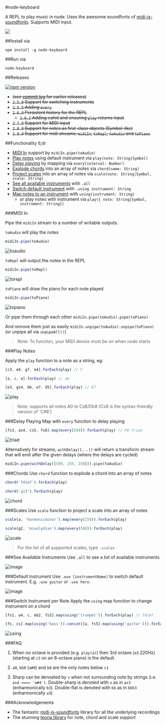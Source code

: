 #node-keyboard

A REPL to play music in node. Uses the awesome soundfonts of [midi-js-soundfonts](https://github.com/gleitz/midi-js-soundfonts). Supports MIDI input.

![](https://media.giphy.com/media/l0MYPIsEjIrUFYNs4/giphy.gif)

##Install via

    npm install -g node-keyboard

##Run via

    node-keyboard

##Releases

[![npm version](https://badge.fury.io/js/node-keyboard.svg)](https://badge.fury.io/js/node-keyboard)

* ~~(see [commit log](https://github.com/justinjmoses/node-keyboard/commits/master) for earlier releases)~~
* ~~`2.5.0` Support for switching instruments~~
* ~~`2.5.5` Adding `every`~~
* ~~`2.6.0` Persistent history for the REPL~~
    * ~~`2.6.1` Adding eslint and ensuring `play` returns input~~
* ~~`2.7.0` Support for MIDI input~~
* ~~`2.8.0` Support for notes as first-class objects (Symbol-like)~~ 
* ~~`2.9.0` Support for midi streams: `midiIn`, `toRepl`, `toAudio` and `toPiano`~~

##Functionality tl;dr

* [MIDI In](#midi-in) support by `midiIn.pipe(toAudio)`
* [Play notes](#play-notes) using default instrument via `play(note: String|Symbol)` 
* [Delay playing](#delay-playing) by mapping via `every(interval: Number)`
* [Explode chords](#chords) into an array of notes via `chord(name: String)` 
* [Project scales](#scales) into an array of notes via `scale(note: String|Symbol, scale: String)`
* [See all available instruments](#see-available-instruments) with `.all`
* [Switch default instrument](#default-instrument) with `.using instrument: String`
* [Map notes to an instrument](#switch-instrument-per-note) with `using(instrument: String)`
    * or play notes with instrument via `play({ note: String|Symbol, instrument: String})`

###MIDI In

Pipe the `midiIn` stream to a number of writable outputs.

`toAudio` will play the notes

```javascript
midiIn.pipe(toAudio)
```
![toaudio](https://cloud.githubusercontent.com/assets/799038/19413555/987fd1f6-92fe-11e6-8349-1b667b98d3c5.gif)

`toRepl` will output the notes in the REPL

```javascript
midiIn.pipe(toRepl)
```
![torepl](https://cloud.githubusercontent.com/assets/799038/19413562/006e96da-92ff-11e6-85b7-265a954c7d91.gif)

`toPiano` will draw the piano for each note played

```javascript
midiIn.pipe(toPiano)
```
![topiano](https://cloud.githubusercontent.com/assets/799038/19414500/edf886e6-931c-11e6-88c1-2a9adb452c87.gif)

Or pipe them through each other
`midiIn.pipe(toAudio).pipe(toPiano)`

And remove them just as easily
`midiIn.unpipe(toAudio).unpipe(toPiano)` (or unpipe all via `unpipeAll()`)

> Note: To function, your MIDI device must be on when node starts

###Play Notes

Apply the `play` function to a note as a string, eg:

```javascript
[c3, e6, g7, e4].forEach(play) // C
```

```javascript
[a, c, e].forEach(play) // am
```

```javascript
[e3, gs4, b6, e7, d5].forEach(play) // E7
```
![play](https://cloud.githubusercontent.com/assets/799038/19295180/c3024d74-9000-11e6-8f2f-9be94045450d.gif)

> Note: supports all notes A0 to Cs8/Db8 (Cs8 is the syntax-friendly version of 'C#8')

###Delay Playing
Map with `every` function to delay playing

```javascript
[fs3, as4, cs5, fs6].map(every(500)).forEach(play) // F# triad
```
![triad](https://cloud.githubusercontent.com/assets/799038/19295213/029745e8-9001-11e6-86a0-b981e30d4ae8.gif)

Alternatively for streams, `withDelay([...])` will return a transform stream that will emit after the given delays (where the delays are cycled)

```javascript
midiIn.pipe(withDelay([500, 250, 250])).pipe(toAudio)
```

###Chords
Use `chord` function to explode a chord into an array of notes

```javascript
chord('fdim7').forEach(play)
```

```javascript
chord('g13').forEach(play)
```
![chord](https://cloud.githubusercontent.com/assets/799038/19295117/5f1f9e92-9000-11e6-9c12-0a3e13e698eb.gif)

###Scales
Use `scale` function to project a scale into an array of notes

```javascript
scale(a, 'harmonicminor').map(every(250)).forEach(play)
```

```javascript
scale(g2, 'mixolydian').map(every(500)).forEach(play)
```
![scale](https://cloud.githubusercontent.com/assets/799038/19294976/457163d2-8fff-11e6-9517-c28868164a6e.gif)

> For the list of all supported scales, type `.scales`

###See Available Instruments
Use `.all` to see a list of available instruments

![image](https://cloud.githubusercontent.com/assets/799038/15515672/624c272c-21bd-11e6-884b-25984cb2c1b7.png)

###Default Instrument
Use `.use [instrumentName]` to switch default instrument. E.g. `.use guitar` or `.use horn`.

![image](https://cloud.githubusercontent.com/assets/799038/15515555/b4a01b92-21bc-11e6-8d4d-355a530273ce.png)

###Switch Instrument per Note
Apply the `using` map function to change instrument on a chord

```javascript
[fs1, a4, c, eb2, fs5].map(using('trumpet')).forEach(play) // fdim7
```

```javascript
[fs, cs].map(using('bass')).concat([a, fs5].map(using('guitar'))).forEach(play) // f#m
```
![using](https://cloud.githubusercontent.com/assets/799038/19295078/1c62ea28-9000-11e6-950d-91371f657e01.gif)


###FAQ

1. When no octave is provided (e.g. `play(a)`) then 3rd octave (`a3` 220Hz) (starting at `c3` on an 8-octave piano) is the default.

2. `a0`, `bb0` (`a#0`) and `b0` are the only notes below `c1`

3. Sharp can be denoated by `s` when not surrounding note by strings (i.e. `as4 ==== 'a#4')`. Double-sharp is denoted with `x` as in `ax3` (enharmonically `b3`). Double-flat is denoted with `bb` as in `bbb3` (enharmonically `a3`)

###Acknowledgements

* The fantastic [midi-js-soundfonts](https://github.com/gleitz/midi-js-soundfonts) library for all the underlying recordings
* The stunning [teoria library](https://github.com/saebekassebil/teoria) for note, chord and scale support
